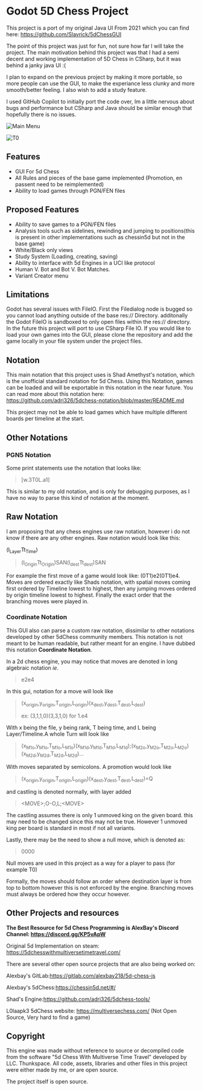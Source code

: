 # Godot 5D Chess Project

This project is a port of my original Java UI From 2021 which you can find here: <https://github.com/Slavrick/5dChessGUI>

The point of this project was just for fun, not sure how far I will take the project. The main motivation behind this project was that I had a semi decent and working implementation of 5D Chess in CSharp, but it was behind a janky java UI :( 

I plan to expand on the previous project by making it more portable, so more people can use the GUI, to make the experiance less clunky and more smooth/better feeling. I also wish to add a study feature.





I used GitHub Copilot to initially port the code over, Im a little nervous about bugs and performance but CSharp and Java should be similar enough that hopefully there is no issues.



![Main Menu](https://i.imgur.com/wwCJFo9.png)



![T0](https://i.imgur.com/IgEKOwV.png)



## Features

* GUI For 5d Chess
* All Rules and pieces of the base game implemented (Promotion, en passent need to be reimplemented)
* Ability to load games through PGN/FEN files

## Proposed Features

* Ability to save games to a PGN/FEN files
* Analysis tools such as sidelines, rewinding and jumping to positions(this is present in other implementations such as chessin5d but not in the base game)
* White/Black only views
* Study System (Loading, creating, saving)
* Ability to interface with 5d Engines in a UCI like protocol
* Human V. Bot and Bot V. Bot Matches.
* Variant Creator menu
  
  

## Limitations

Godot has several issues with FileIO. First the Filedialog node is bugged so you cannot load anything outside of the base res:// Directory. additonally the Godot FileIO is sandboxed to only open files within the res:// directory. In the future this project will port to use CSharp File IO. If you would like to load your own games into the GUI, please clone the repository and add the game locally in your file system under the project files.

## Notation

This main notation that this project uses is Shad Amethyst's notation, which is the unofficial standard notation for 5d Chess. Using this Notation, games can be loaded and will be exportable in this notation in the near future. You can read more about this notation here: <https://github.com/adri326/5dchess-notation/blob/master/README.md>



This project may not be able to load games which have multiple different boards per timeline at the start.

## Other Notations

### PGN5 Notation

Some print statements use the notation that looks like:

> [w.3T0L.a1]

This is similar to my old notation, and is only for debugging purposes, as I have no way to parse this kind of notation at the moment.

## Raw Notation

I am proposing that any chess engines use raw notation, however i do not know if there are any other engines. Raw notation would look like this:

(l<sub>Layer</sub>Tt<sub>Time</sub>)

> (l<sub>Origin</sub>Tt<sub>Origin</sub>)SAN(l<sub>dest</sub>Tt<sub>dest</sub>)SAN

For example the first move of a game would look like: (0T1)e2(0T1)e4. Moves are ordered exactly like Shads notation, with spatial moves coming first ordered by Timeline lowest to highest, then any jumping moves ordered by origin timeline lowest to highest. Finally the exact order that the branching moves were played in.

### Coordinate Notation

This GUI also can parse a custom raw notation, dissimilar to other notations developed by other 5dChess community members. This notation is not meant to be human readable, but rather meant for an engine. I have dubbed this notation __**Coordinate Notation**__.

In a 2d chess engine, you may notice that moves are denoted in long algebraic notation _ie_.

> e2e4

In this gui, notation for a move will look like

> (x<sub>origin</sub>,y<sub>origin</sub>,T<sub>origin</sub>,L<sub>origin</sub>)(x<sub>dest</sub>,y<sub>dest</sub>,T<sub>dest</sub>,L<sub>dest</sub>)
> 
> ex: (3,1,1,0)(3,3,1,0) for 1.e4

With x being the file, y being rank, T being time, and L being Layer/Timeline.A whole Turn will look like

> (x<sub>M1o</sub>,y<sub>M1o</sub>,T<sub>M1o</sub>,L<sub>M1o</sub>)(x<sub>M1d</sub>,y<sub>M1d</sub>,T<sub>M1d</sub>,L<sub>M1d</sub>);(x<sub>M2o</sub>,y<sub>M2o</sub>,T<sub>M2o</sub>,L<sub>M2o</sub>)(x<sub>M2d</sub>,y<sub>M2d</sub>,T<sub>M2d</sub>,L<sub>M2d</sub>)…

With moves separated by semicolons. A promotion would look like

> (x<sub>origin</sub>,y<sub>origin</sub>,T<sub>origin</sub>,L<sub>origin</sub>)(x<sub>dest</sub>,y<sub>dest</sub>,T<sub>dest</sub>,L<sub>dest</sub>)=Q

and castling is denoted normally, with layer added 

> &lt;MOVE&gt;;O-O,L;&lt;MOVE&gt;

The castling assumes there is only 1 unmoved king on the given board. this may need to be changed since this may not be true. However 1 unmoved king per board is standard in most if not all variants.

Lastly, there may be the need to show a null move, which is denoted as:

> 0000

Null moves are used in this project as a way for a player to pass (for example T0)

Formally, the moves should follow an order where destination layer is from top to bottom however this is not enforced by the engine. Branching moves must always be ordered how they occur however.

## Other Projects and resources

**The Best Resource for 5d Chess Programming is AlexBay's Discord Channel: <https://discord.gg/KP5vApW>**

Original 5d Implementation on steam: <https://5dchesswithmultiversetimetravel.com/>

There are several other open source projects that are also being worked on:

Alexbay's GitLab:<https://gitlab.com/alexbay218/5d-chess-js>

Alexbay's 5dChess:<https://chessin5d.net/#/>

Shad's Engine:<https://github.com/adri326/5dchess-tools/> 

L0laapk3 5dChess website: <https://multiversechess.com/> (Not Open Source, Very hard to find a game)



## Copyright

This engine was made without reference to source or decompiled code from the software "5d Chess With Multiverse Time Travel" developed by LLC. Thunkspace. All code, assets, libraries and other files in this project were either made by me, or are open source.

The project itself is open source.
